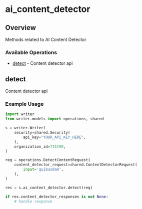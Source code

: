 # ai_content_detector

## Overview

Methods related to AI Content Detector

### Available Operations

* [detect](#detect) - Content detector api

## detect

Content detector api

### Example Usage

```python
import writer
from writer.models import operations, shared

s = writer.Writer(
    security=shared.Security(
        api_key="YOUR_API_KEY_HERE",
    ),
    organization_id=715190,
)

req = operations.DetectContentRequest(
    content_detector_request=shared.ContentDetectorRequest(
        input='quibusdam',
    ),
)

res = s.ai_content_detector.detect(req)

if res.content_detector_responses is not None:
    # handle response
```
